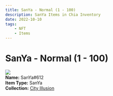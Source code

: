 ```yaml
---
title: SanYa - Normal (1 - 100)
description: SanYa Items in Chia Inventory
date: 2022-10-10
tags:
    - NFT
    - Items
---
```


# SanYa - Normal (1 - 100)
<div class="item_thumbnail">
<img loading="lazy" src="https://ghadayphxeujgle5eztkuh2qyhpiwf65533dh5in66rhgfeu.arweave.net/Mc-AwYe-e5KJMsnSZmqh9Qwd6LF93u9jP1Dfeic_xSU"><br/>
<div><strong>Name:</strong> SanYa#612</div>
<div><strong>Item Type:</strong> SanYa</div>
<div><strong>Collection:</strong> <a href="https://www.spacescan.io/xch/nft/collection/col1lend2dcn558km4wcwta4xnkfv3xpcmlp9kyt0m909emvfxechlyqdl5ndg">City Illusion</a></div>
</div>

